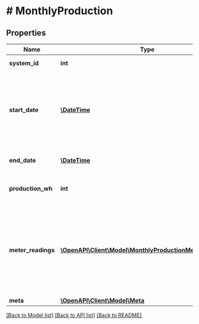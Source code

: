 # # MonthlyProduction

## Properties

Name | Type | Description | Notes
------------ | ------------- | ------------- | -------------
**system_id** | **int** | Enlighten ID for this system. |
**start_date** | [**\DateTime**](\DateTime.md) | First day included in the reporting period. The format is &#x60;YYYY-mm-dd&#x60; unless you pass a &#x60;datetime_format&#x60; parameter as described [here](https://developer.enphase.com/docs#Datetimes). |
**end_date** | [**\DateTime**](\DateTime.md) | Last day included in the reporting period. |
**production_wh** | **int** | Total production for the requested period in Watt-hours. |
**meter_readings** | [**\OpenAPI\Client\Model\MonthlyProductionMeterReadings[]**](MonthlyProductionMeterReadings.md) | If the system has any revenue-grade meters installed, the meter readings at the beginning and end of the reporting period are included here. Otherwise, the array is empty. |
**meta** | [**\OpenAPI\Client\Model\Meta**](Meta.md) |  |

[[Back to Model list]](../../README.md#models) [[Back to API list]](../../README.md#endpoints) [[Back to README]](../../README.md)

